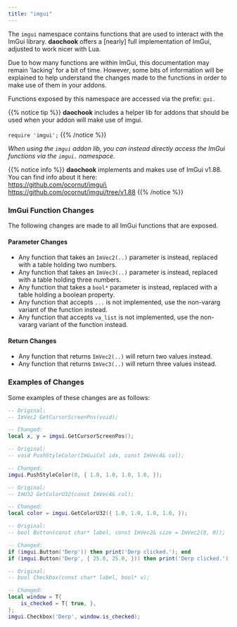 ```yaml
---
title: "imgui"
---
```


The `imgui` namespace contains functions that are used to interact with the ImGui library. **daochook** offers a [nearly] full implementation of ImGui, adjusted to work nicer with Lua.

Due to how many functions are within ImGui, this documentation may remain 'lacking' for a bit of time. However, some bits of information will be explained to help understand the changes made to the functions in order to make use of them in your addons.

Functions exposed by this namespace are accessed via the prefix: `gui.`

{{% notice tip %}}
**daochook** includes a helper lib for addons that should be used when your addon will make use of imgui.\
\
`require 'imgui';`
{{% /notice %}}

_When using the `imgui` addon lib, you can instead directly access the ImGui functions via the `imgui.` namespace._

{{% notice info %}}
**daochook** implements and makes use of ImGui v1.88. You can find info about it here:\
https://github.com/ocornut/imgui\
https://github.com/ocornut/imgui/tree/v1.88
{{% /notice %}}

### ImGui Function Changes

The following changes are made to all ImGui functions that are exposed.

#### Parameter Changes

  - Any function that takes an `ImVec2(..)` parameter is instead, replaced with a table holding two numbers.
  - Any function that takes an `ImVec3(..)` parameter is instead, replaced with a table holding three numbers.
  - Any function that takes a `bool*` parameter is instead, replaced with a table holding a boolean property.
  - Any function that accepts `...` is not implemented, use the non-vararg variant of the function instead.
  - Any function that accepts `va_list` is not implemented, use the non-vararg variant of the function instead.

#### Return Changes

  - Any function that returns `ImVec2(..)` will return two values instead.
  - Any function that returns `ImVec3(..)` will return three values instead.

### Examples of Changes

Some examples of these changes are as follows:

```lua
-- Original:
-- ImVec2 GetCursorScreenPos(void);

-- Changed:
local x, y = imgui.GetCursorScreenPos();
```

```lua
-- Original:
-- void PushStyleColor(ImGuiCol idx, const ImVec4& col);

-- Changed:
imgui.PushStyleColor(0, { 1.0, 1.0, 1.0, 1.0, });
```

```lua
-- Original:
-- ImU32 GetColorU32(const ImVec4& col);

-- Changed:
local color = imgui.GetColorU32({ 1.0, 1.0, 1.0, 1.0, });
```

```lua
-- Original:
-- bool Button(const char* label, const ImVec2& size = ImVec2(0, 0));

-- Changed:
if (imgui.Button('Derp')) then print('Derp clicked.'); end
if (imgui.Button('Derp', { 25.0, 25.0, })) then print('Derp clicked.'); end
```

```lua
-- Original:
-- bool Checkbox(const char* label, bool* v);

-- Changed:
local window = T{
    is_checked = T{ true, },
};
imgui.Checkbox('Derp', window.is_checked);
```

